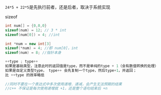 `24*5 + 22*5`是先执行前者，还是后者，取决于系统实现



sizeof

```c++
int num[] = {0,0,0}
sizeof(num) = 12; // 3 * int
sizeof(num[0]) = 4; //int
  
int *num = new int[3]
sizeof(*num) = 4; //即 num[0]，int
sizeof(num) = 8; //指针本身
```



```C++
++type ; type++
如果是基础类型，注意此时的返回值是type，而不是单纯的type + 1（会有数值转换的处理）
如果是自定义类型type， type++ 会先复制一个type，然后type+1，并返回；
比 ++type 的效率略低
  
//同时不要在一个表达式中多次使用递增、递减，会产生无法预期的结果
//c++ 不保证是每次使用递增就 +1，还是整个语句结束后 +n
```



